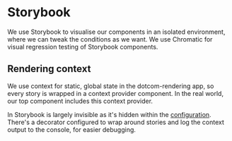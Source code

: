 # Storybook

We use Storybook to visualise our components in an isolated environment, where we can tweak the conditions as we want.
We use Chromatic for visual regression testing of Storybook components.

## Rendering context

We use context for static, global state in the dotcom-rendering app, so every story is wrapped in a context provider component. In the real world, our top component includes this context provider.

In Storybook is largely invisible as it's hidden within the [configuration](dotcom-rendering/.storybook). There's a decorator configured to wrap around stories and log the context output to the console, for easier debugging.
